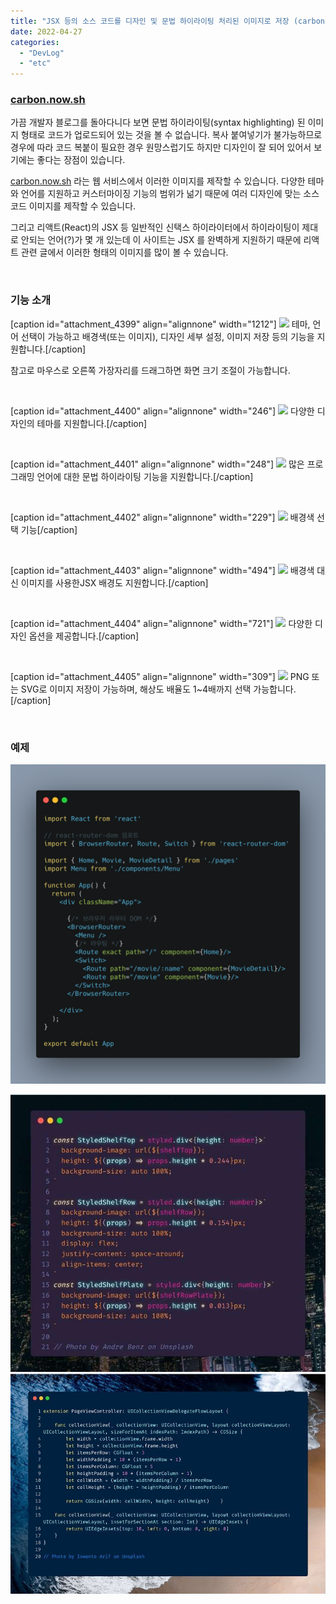 ```yaml
---
title: "JSX 등의 소스 코드를 디자인 및 문법 하이라이팅 처리된 이미지로 저장 (carbon.now.sh)"
date: 2022-04-27
categories: 
  - "DevLog"
  - "etc"
---
```


### **[carbon.now.sh](https://carbon.now.sh)**

가끔 개발자 블로그를 돌아다니다 보면 문법 하이라이팅(syntax highlighting) 된 이미지 형태로 코드가 업로드되어 있는 것을 볼 수 없습니다. 복사 붙여넣기가 불가능하므로 경우에 따라 코드 복붙이 필요한 경우 원망스럽기도 하지만 디자인이 잘 되어 있어서 보기에는 좋다는 장점이 있습니다.

[carbon.now.sh](https://carbon.now.sh) 라는 웹 서비스에서 이러한 이미지를 제작할 수 있습니다. 다양한 테마와 언어를 지원하고 커스터마이징 기능의 범위가 넒기 때문에 여러 디자인에 맞는 소스 코드 이미지를 제작할 수 있습니다.

그리고 리액트(React)의 JSX 등 일반적인 신택스 하이라이터에서 하이라이팅이 제대로 안되는 언어(?)가 몇 개 있는데 이 사이트는 JSX 를 완벽하게 지원하기 때문에 리액트 관련 글에서 이러한 형태의 이미지를 많이 볼 수 있습니다.

 

### **기능 소개**

\[caption id="attachment\_4399" align="alignnone" width="1212"\] ![](/assets/img/wp-content/uploads/2022/04/스크린샷-2022-04-28-오전-1.59.40.jpg) 테마, 언어 선택이 가능하고 배경색(또는 이미지), 디자인 세부 설정, 이미지 저장 등의 기능을 지원합니다.\[/caption\]

참고로 마우스로 오른쪽 가장자리를 드래그하면 화면 크기 조절이 가능합니다.

 

\[caption id="attachment\_4400" align="alignnone" width="246"\] ![](/assets/img/wp-content/uploads/2022/04/스크린샷-2022-04-28-오전-2.05.21.jpg) 다양한 디자인의 테마를 지원합니다.\[/caption\]

 

\[caption id="attachment\_4401" align="alignnone" width="248"\] ![](/assets/img/wp-content/uploads/2022/04/스크린샷-2022-04-28-오전-2.05.35.jpg) 많은 프로그래밍 언어에 대한 문법 하이라이팅 기능을 지원합니다.\[/caption\]

 

\[caption id="attachment\_4402" align="alignnone" width="229"\] ![](/assets/img/wp-content/uploads/2022/04/스크린샷-2022-04-28-오전-2.05.40.jpg) 배경색 선택 기능\[/caption\]

 

\[caption id="attachment\_4403" align="alignnone" width="494"\] ![](/assets/img/wp-content/uploads/2022/04/스크린샷-2022-04-28-오전-2.06.14.jpg) 배경색 대신 이미지를 사용한JSX 배경도 지원합니다.\[/caption\]

 

\[caption id="attachment\_4404" align="alignnone" width="721"\] ![](/assets/img/wp-content/uploads/2022/04/스크린샷-2022-04-28-오전-2.07.17.jpg) 다양한 디자인 옵션을 제공합니다.\[/caption\]

 

\[caption id="attachment\_4405" align="alignnone" width="309"\] ![](/assets/img/wp-content/uploads/2022/04/스크린샷-2022-04-28-오전-2.07.29.jpg) PNG 또는 SVG로 이미지 저장이 가능하며, 해상도 배율도 1~4배까지 선택 가능합니다.\[/caption\]

 

### **예제**

 ![](/assets/img/wp-content/uploads/2020/10/carbon.png)

 ![](/assets/img/wp-content/uploads/2022/04/carbon-2.jpg)  ![](/assets/img/wp-content/uploads/2022/04/carbon-1.jpg)

